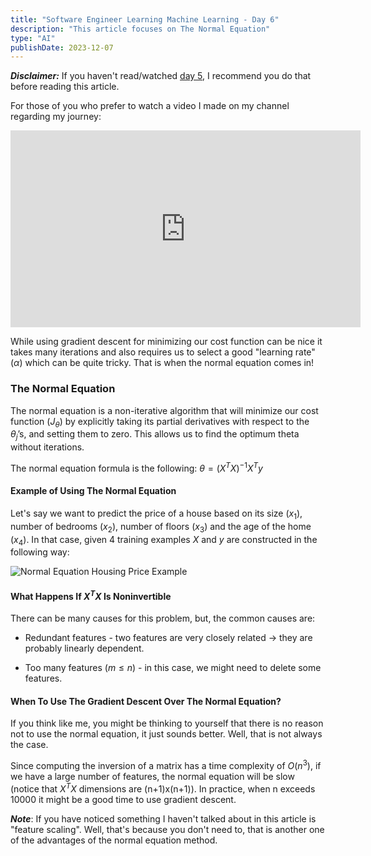 ```yaml
---
title: "Software Engineer Learning Machine Learning - Day 6"
description: "This article focuses on The Normal Equation"
type: "AI"
publishDate: 2023-12-07
---
```


**_Disclaimer:_** If you haven't read/watched [day 5](https://excali-blog.vercel.app/posts/software-engineer-learning-machine-learning/5), I recommend you do that before reading this article.

For those of you who prefer to watch a video I made on my channel regarding my journey:

<iframe class="mx-auto" width="560" height="315" src="https://www.youtube.com/embed/qVxDszE3zNM" title="Software Engineer Learning Machine Learning Day 6" frameborder="0" allow="accelerometer; autoplay; clipboard-write; encrypted-media; gyroscope; picture-in-picture; web-share" allowfullscreen=""></iframe>

While using gradient descent for minimizing our cost function can be nice it takes many iterations and also requires us to select a good "learning rate" ($\alpha$) which can be quite tricky. That is when the normal equation comes in!

### The Normal Equation

The normal equation is a non-iterative algorithm that will minimize our cost function ($J_\theta$) by explicitly taking its partial derivatives with respect to the $\theta_j$’s, and setting them to zero. This allows us to find the optimum theta without iterations.

The normal equation formula is the following: $\theta = (X^TX)^{-1}X^Ty$

#### Example of Using The Normal Equation

Let's say we want to predict the price of a house based on its size ($x_1$), number of bedrooms ($x_2$), number of floors ($x_3$) and the age of the home ($x_4$). In that case, given 4 training examples $X$ and $y$ are constructed in the following way:

![Normal Equation Housing Price Example](/images/posts/software-engineer-learning-machine-learning/6/normal-equation-house-pricing-example.png)

#### What Happens If $X^TX$ Is Noninvertible

There can be many causes for this problem, but, the common causes are:

- Redundant features - two features are very closely related -> they are probably linearly dependent.

- Too many features ($m ≤ n$) - in this case, we might need to delete some features.

#### When To Use The Gradient Descent Over The Normal Equation?

If you think like me, you might be thinking to yourself that there is no reason not to use the normal equation, it just sounds better. Well, that is not always the case.

Since computing the inversion of a matrix has a time complexity of $O(n^3)$, if we have a large number of features, the normal equation will be slow (notice that $X^TX$ dimensions are (n+1)x(n+1)). In practice, when n exceeds 10000 it might be a good time to use gradient descent.

**_Note_**: If you have noticed something I haven't talked about in this article is "feature scaling". Well, that's because you don't need to, that is another one of the advantages of the normal equation method.
